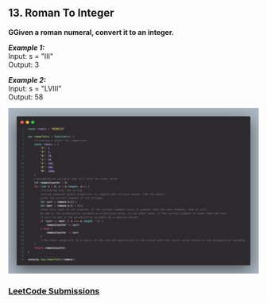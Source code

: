 ## 13. Roman To Integer

**GGiven a roman numeral, convert it to an integer.**

***Example 1:***<br>
Input: s = "III"<br>
Output: 3

***Example 2:*** <br>
Input: s = "LVIII"<br>
Output: 58

<img width="600px" src='./code.png'><br>

### [LeetCode Submissions](https://leetcode.com/0xh3lt0n/)